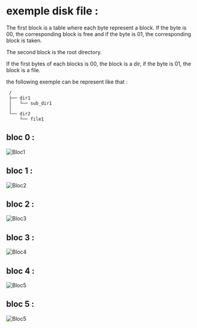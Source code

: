 # exemple disk file :

The first block is a table where each byte represent a block. If the byte is 00, the corresponding block is free and if the byte is 01, the corresponding block is taken.

The second block is the root directory.

If the first bytes of each blocks is 00, the block is a dir, if the byte is 01, the block is a file.

the following exemple can be represent like that :

```
 /
 ├── dir1
 │   └── sub_dir1
 │       
 └── dir2
     └── file1
```

## bloc 0 :

![Bloc1](bloc1.png)

## bloc 1 :

![Bloc2](bloc2.png)

## bloc 2 :

![Bloc3](bloc3.png)

## bloc 3 :

![Bloc4](bloc4.png)

## bloc 4 :

![Bloc5](bloc5.png)

## bloc 5 :

![Bloc5](bloc6.png)
